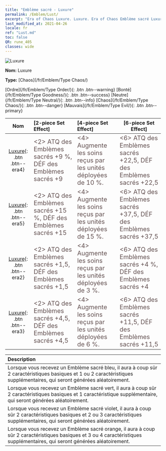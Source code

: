 ```yaml
---
title: "Emblème sacré - Luxure"
permalink: /Emblem/Lust/
excerpt: "Era of Chaos Luxure. Luxure. Era of Chaos Emblème sacré Luxure. Era of Chaos Chaos Luxure"
last_modified_at: 2021-04-26
locale: fr
ref: "Lust.md"
toc: false
QR: rune_405
classes: wide
---
```


  ![Luxure](/images/r/rune_icon_405.png)

 **Nom:** Luxure

 **Type:** [Chaos](/fr/Emblem/Type Chaos/)

  [Ordre](/fr/Emblem/Type Order/){: .btn .btn--warning}   [Bonté](/fr/Emblem/Type Goodness/){: .btn .btn--success}   [Neutre](/fr/Emblem/Type Neutral/){: .btn .btn--info}   [Chaos](/fr/Emblem/Type Chaos/){: .btn .btn--danger}   [Mauvais](/fr/Emblem/Type Evil/){: .btn .btn--primary} 

  |  Nom    | [2-piece Set Effect] | [4-piece Set Effect] | [6-piece Set Effect]  | 
  |:-----------------------:|:-------------------|:-----------------|----------------| 
  | [Luxure](/fr/Emblem/Lust/){: .btn .btn--era4} | <span style="color: #645252;font-size:20px">&lt;2&gt; ATQ des Emblèmes sacrés +9 %, DÉF des Emblèmes sacrés +9</span> | <span style="color: #645252;font-size:20px">&lt;4&gt; Augmente les soins reçus par les unités déployées de 10 %.</span> | <span style="color: #645252;font-size:20px">&lt;6&gt; ATQ des Emblèmes sacrés +22,5, DÉF des Emblèmes sacrés +22,5</span> | 
  | [Luxure](/fr/Emblem/Lust/){: .btn .btn--era5} | <span style="color: #645252;font-size:20px">&lt;2&gt; ATQ des Emblèmes sacrés +15 %, DÉF des Emblèmes sacrés +15</span> | <span style="color: #645252;font-size:20px">&lt;4&gt; Augmente les soins reçus par les unités déployées de 15 %.</span> | <span style="color: #645252;font-size:20px">&lt;6&gt; ATQ des Emblèmes sacrés +37,5, DÉF des Emblèmes sacrés +37,5</span> | 
  | [Luxure](/fr/Emblem/Lust/){: .btn .btn--era2} | <span style="color: #645252;font-size:20px">&lt;2&gt; ATQ des Emblèmes sacrés +1,5, DÉF des Emblèmes sacrés +1,5</span> | <span style="color: #645252;font-size:20px">&lt;4&gt; Augmente les soins reçus par les unités déployées de 3 %.</span> | <span style="color: #645252;font-size:20px">&lt;6&gt; ATQ des Emblèmes sacrés +4 %, DÉF des Emblèmes sacrés +4</span> | 
  | [Luxure](/fr/Emblem/Lust/){: .btn .btn--era3} | <span style="color: #645252;font-size:20px">&lt;2&gt; ATQ des Emblèmes sacrés +4,5, DÉF des Emblèmes sacrés +4,5</span> | <span style="color: #645252;font-size:20px">&lt;4&gt; Augmente les soins reçus par les unités déployées de 6 %.</span> | <span style="color: #645252;font-size:20px">&lt;6&gt; ATQ des Emblèmes sacrés +11,5, DÉF des Emblèmes sacrés +11,5</span> | 

  |         Description            | 
  |:-------------------------------|
  | Lorsque vous recevez un Emblème sacré bleu, il aura à coup sûr 2 caractéristiques basiques et 1 ou 2 caractéristiques supplémentaires, qui seront générées aléatoirement. |
  | Lorsque vous recevez un Emblème sacré vert, il aura à coup sûr 2 caractéristiques basiques et 1 caractéristique supplémentaire, qui seront générées aléatoirement. |
  | Lorsque vous recevez un Emblème sacré violet, il aura à coup sûr 2 caractéristiques basiques et 2 ou 3 caractéristiques supplémentaires, qui seront générées aléatoirement. |
  | Lorsque vous recevez un Emblème sacré orange, il aura à coup sûr 2 caractéristiques basiques et 3 ou 4 caractéristiques supplémentaires, qui seront générées aléatoirement. |
